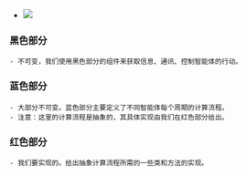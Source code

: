 - ![](https://ftp.bmp.ovh/imgs/2021/07/c3e6f3a747bb7c88.png)
### 黑色部分
	- 不可变，我们使用黑色部分的组件来获取信息、通讯、控制智能体的行动。
### 蓝色部分
	- 大部分不可变。蓝色部分主要定义了不同智能体每个周期的计算流程。
	- 注意：这里的计算流程是抽象的，其具体实现由我们在红色部分给出。
### 红色部分
	- 我们要实现的。给出抽象计算流程所需的一些类和方法的实现。